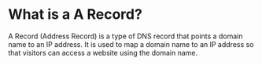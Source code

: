 # What is a A Record?

A Record (Address Record) is a type of DNS record that points a domain name to an IP address. It is used to map a domain name to an IP address so that visitors can access a website using the domain name.

